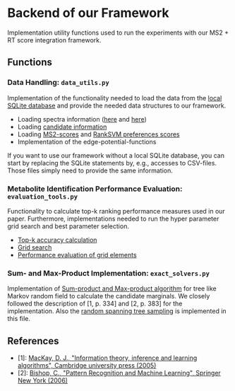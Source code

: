 # Backend of our Framework

Implementation utility functions used to run the experiments with our MS2 + RT score integration
framework. 

## Functions

### Data Handling: ```data_utils.py```

Implementation of the functionality needed to load the data from the [local SQLite
database](data) and provide the needed data structures to our framework.  

- Loading spectra information ([here](msmsrt_scorer/data_utils.py#L179) and [here](msmsrt_scorer/data_utils.py#281))
- Loading [candidate information](msmsrt_scorer/data_utils.py#L217) 
- Loading [MS2-scores](msmsrt_scorer/data_utils.py#L217) and [RankSVM preferences scores](msmsrt_scorer/data_utils.py#L202)
- Implementation of the edge-potential-functions
 
If you want to use our framework without a local SQLite database, you can 
start by replacing the SQLite statements by, e.g., accesses to CSV-files. Those
files simply need to provide the same information. 

### Metabolite Identification Performance Evaluation: ```evaluation_tools.py```

Functionality to calculate top-k ranking performance measures used in our paper. Furthermore, 
implementations needed to run the hyper parameter grid search and best parameter selection.

- [Top-k accuracy calculation](msmsrt_scorer/evaluation_tools.py#L270)
- [Grid search](msmsrt_scorer/evaluation_tools.py#L39)
- [Performance evaluation of grid elements](msmsrt_scorer/evaluation_tools.py#L167)

### Sum- and Max-Product Implementation: ```exact_solvers.py```

Implementation of [Sum-product and Max-product algorithm](gm_solver/exact_solvers.py#L302) 
for tree like Markov random field to calculate the candidate marginals. We 
closely followed the description of [1, p. 334] and [2, p. 383] for the 
implementation. Also the [random spanning tree sampling](gm_solver/exact_solvers.py#L738) 
is implemented in this file. 

## References

* [1]: [MacKay, D. J., "Information theory, inference and learning algorithms", Cambridge university press (2005)](http://www.inference.org.uk/mackay/itila/)
* [2]: [Bishop, C., "Pattern Recognition and Machine Learning", Springer New York (2006)](https://www.microsoft.com/en-us/research/people/cmbishop/prml-book/)